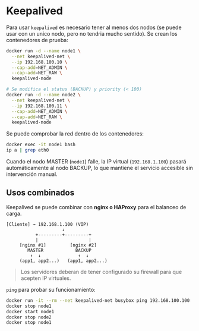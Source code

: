 # Keepalived

Para usar `keepalived` es necesario tener al menos dos nodos (se puede usar con un unico nodo, pero no tendria mucho sentido). Se crean los contenedores de prueba:

```sh
docker run -d --name node1 \
  --net keepalived-net \
  --ip 192.168.100.10 \
  --cap-add=NET_ADMIN \
  --cap-add=NET_RAW \
  keepalived-node

# Se modifica el status (BACKUP) y priority (< 100)
docker run -d --name node2 \
  --net keepalived-net \
  --ip 192.168.100.11 \
  --cap-add=NET_ADMIN \
  --cap-add=NET_RAW \
  keepalived-node
```

Se puede comprobar la red dentro de los contenedores:

```sh
docker exec -it node1 bash
ip a | grep eth0
```

Cuando el nodo MASTER (`node1`) falle, la IP virtual (`192.168.1.100`) pasará automáticamente al nodo BACKUP, lo que mantiene el servicio accesible sin intervención manual.

## Usos combinados

Keepalived se puede combinar con **nginx o HAProxy** para el balanceo de carga.

```text
[Cliente] → 192.168.1.100 (VIP)
                     ↓
           +---------+---------+
           |                   |
     [nginx #1]         [nginx #2]
        MASTER            BACKUP
         ↑  ↓              ↑  ↓
     (app1, app2...)   (app1, app2...)
```

> Los servidores deberan de tener configurado su firewall para que acepten IP virtuales.

`ping` para probar su funcionamiento:
```sh
docker run -it --rm --net keepalived-net busybox ping 192.168.100.100
docker stop node1
docker start node1
docker stop node2
docker stop node1
```
